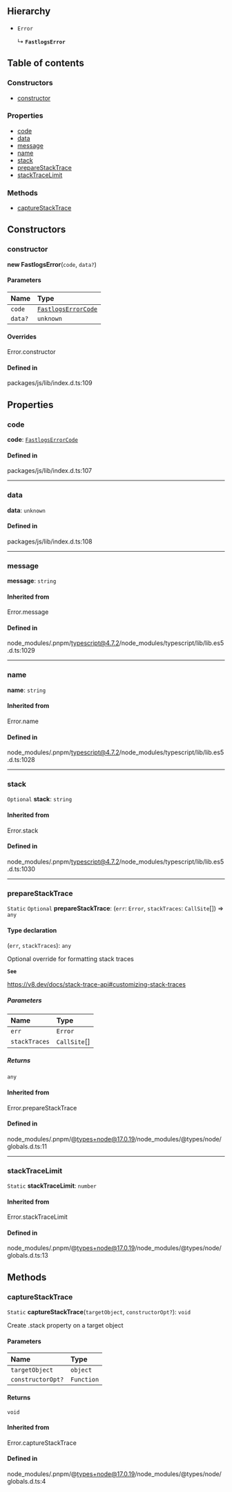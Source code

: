 ## Hierarchy

- `Error`

  ↳ **`FastlogsError`**

## Table of contents

### Constructors

- [constructor](FastlogsError.md#constructor)

### Properties

- [code](FastlogsError.md#code)
- [data](FastlogsError.md#data)
- [message](FastlogsError.md#message)
- [name](FastlogsError.md#name)
- [stack](FastlogsError.md#stack)
- [prepareStackTrace](FastlogsError.md#preparestacktrace)
- [stackTraceLimit](FastlogsError.md#stacktracelimit)

### Methods

- [captureStackTrace](FastlogsError.md#capturestacktrace)

## Constructors

### constructor

**new FastlogsError**(`code`, `data?`)

#### Parameters

| Name    | Type                                           |
| :------ | :--------------------------------------------- |
| `code`  | [`FastlogsErrorCode`](../types/FastlogsErrorCode.md) |
| `data?` | `unknown`                                      |

#### Overrides

Error.constructor

#### Defined in

packages/js/lib/index.d.ts:109

## Properties

### code

**code**: [`FastlogsErrorCode`](../types/FastlogsErrorCode.md)

#### Defined in

packages/js/lib/index.d.ts:107

---

### data

**data**: `unknown`

#### Defined in

packages/js/lib/index.d.ts:108

---

### message

**message**: `string`

#### Inherited from

Error.message

#### Defined in

node_modules/.pnpm/typescript@4.7.2/node_modules/typescript/lib/lib.es5.d.ts:1029

---

### name

**name**: `string`

#### Inherited from

Error.name

#### Defined in

node_modules/.pnpm/typescript@4.7.2/node_modules/typescript/lib/lib.es5.d.ts:1028

---

### stack

`Optional` **stack**: `string`

#### Inherited from

Error.stack

#### Defined in

node_modules/.pnpm/typescript@4.7.2/node_modules/typescript/lib/lib.es5.d.ts:1030

---

### prepareStackTrace

`Static` `Optional` **prepareStackTrace**: (`err`: `Error`, `stackTraces`: `CallSite`[]) => `any`

#### Type declaration

(`err`, `stackTraces`): `any`

Optional override for formatting stack traces

**`See`**

https://v8.dev/docs/stack-trace-api#customizing-stack-traces

##### Parameters

| Name          | Type         |
| :------------ | :----------- |
| `err`         | `Error`      |
| `stackTraces` | `CallSite`[] |

##### Returns

`any`

#### Inherited from

Error.prepareStackTrace

#### Defined in

node_modules/.pnpm/@types+node@17.0.19/node_modules/@types/node/globals.d.ts:11

---

### stackTraceLimit

`Static` **stackTraceLimit**: `number`

#### Inherited from

Error.stackTraceLimit

#### Defined in

node_modules/.pnpm/@types+node@17.0.19/node_modules/@types/node/globals.d.ts:13

## Methods

### captureStackTrace

`Static` **captureStackTrace**(`targetObject`, `constructorOpt?`): `void`

Create .stack property on a target object

#### Parameters

| Name              | Type       |
| :---------------- | :--------- |
| `targetObject`    | `object`   |
| `constructorOpt?` | `Function` |

#### Returns

`void`

#### Inherited from

Error.captureStackTrace

#### Defined in

node_modules/.pnpm/@types+node@17.0.19/node_modules/@types/node/globals.d.ts:4
